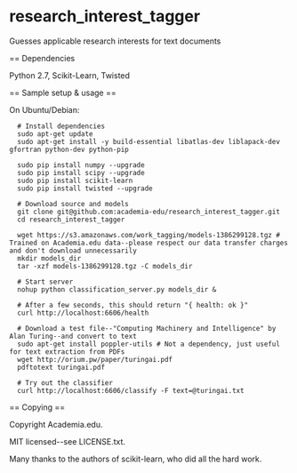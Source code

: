 research_interest_tagger
========================

Guesses applicable research interests for text documents

== Dependencies

Python 2.7, Scikit-Learn, Twisted

== Sample setup & usage ==

On Ubuntu/Debian:

```
  # Install dependencies
  sudo apt-get update
  sudo apt-get install -y build-essential libatlas-dev liblapack-dev gfortran python-dev python-pip

  sudo pip install numpy --upgrade
  sudo pip install scipy --upgrade
  sudo pip install scikit-learn
  sudo pip install twisted --upgrade

  # Download source and models
  git clone git@github.com:academia-edu/research_interest_tagger.git
  cd research_interest_tagger

  wget https://s3.amazonaws.com/work_tagging/models-1386299128.tgz # Trained on Academia.edu data--please respect our data transfer charges and don't download unnecessarily
  mkdir models_dir
  tar -xzf models-1386299128.tgz -C models_dir

  # Start server
  nohup python classification_server.py models_dir &

  # After a few seconds, this should return "{ health: ok }"
  curl http://localhost:6606/health

  # Download a test file--"Computing Machinery and Intelligence" by Alan Turing--and convert to text
  sudo apt-get install poppler-utils # Not a dependency, just useful for text extraction from PDFs
  wget http://orium.pw/paper/turingai.pdf
  pdftotext turingai.pdf

  # Try out the classifier
  curl http://localhost:6606/classify -F text=@turingai.txt
```

== Copying ==

Copyright Academia.edu.

MIT licensed--see LICENSE.txt.

Many thanks to the authors of scikit-learn, who did all the hard work.
